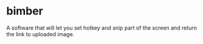 # bimber
A software that will let you set hotkey and snip part of the screen and return the link to uploaded image.
